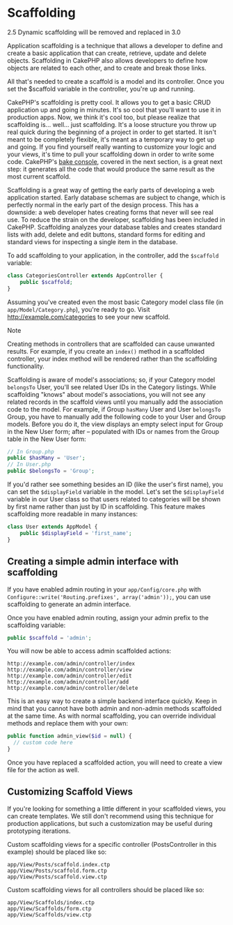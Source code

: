 # Scaffolding

<div class="deprecated">

2.5
Dynamic scaffolding will be removed and replaced in 3.0

</div>

Application scaffolding is a technique that allows a developer to
define and create a basic application that can create, retrieve,
update and delete objects. Scaffolding in CakePHP also allows
developers to define how objects are related to each other, and to
create and break those links.

All that's needed to create a scaffold is a model and its
controller. Once you set the \$scaffold variable in the controller,
you're up and running.

CakePHP's scaffolding is pretty cool. It allows you to get a basic
CRUD application up and going in minutes. It's so cool that you'll want
to use it in production apps. Now, we think it's cool too, but
please realize that scaffolding is... well... just scaffolding.
It's a loose structure you throw up real quick during the beginning
of a project in order to get started. It isn't meant to be
completely flexible, it's meant as a temporary way to get up and
going. If you find yourself really wanting to customize your logic
and your views, it's time to pull your scaffolding down in order to
write some code. CakePHP's [bake console](console-and-shells.md), covered in the next
section, is a great next step: it generates all the code that would
produce the same result as the most current scaffold.

Scaffolding is a great way of getting the early parts of developing
a web application started. Early database schemas are subject to
change, which is perfectly normal in the early part of the design
process. This has a downside: a web developer hates creating forms
that never will see real use. To reduce the strain on the
developer, scaffolding has been included in CakePHP. Scaffolding
analyzes your database tables and creates standard lists with add,
delete and edit buttons, standard forms for editing and standard
views for inspecting a single item in the database.

To add scaffolding to your application, in the controller, add the
`$scaffold` variable:

``` php
class CategoriesController extends AppController {
    public $scaffold;
}
```

Assuming you've created even the most basic Category model class
file (in `app/Model/Category.php`), you're ready to go. Visit
<http://example.com/categories> to see your new scaffold.

> [!NOTE]
> Creating methods in controllers that are scaffolded can cause
> unwanted results. For example, if you create an `index()` method in a
> scaffolded controller, your index method will be rendered rather
> than the scaffolding functionality.

Scaffolding is aware of model's associations; so, if your
Category model `belongsTo` User, you'll see related User IDs in the
Category listings. While scaffolding "knows" about model's
associations, you will not see any related records in the scaffold
views until you manually add the association code to the model. For
example, if Group `hasMany` User and User `belongsTo` Group, you have
to manually add the following code to your User and Group models.
Before you do it, the view displays an empty
select input for Group in the New User form; after – populated with IDs
or names from the Group table in the New User form:

``` php
// In Group.php
public $hasMany = 'User';
// In User.php
public $belongsTo = 'Group';
```

If you'd rather see something besides an ID (like the user's first
name), you can set the `$displayField` variable in the model. Let's
set the `$displayField` variable in our User class so that users
related to categories will be shown by first name rather than just
by ID in scaffolding. This feature makes scaffolding more readable
in many instances:

``` php
class User extends AppModel {
    public $displayField = 'first_name';
}
```

## Creating a simple admin interface with scaffolding

If you have enabled admin routing in your `app/Config/core.php` with
`Configure::write('Routing.prefixes', array('admin'));`, you can
use scaffolding to generate an admin interface.

Once you have enabled admin routing, assign your admin prefix to the
scaffolding variable:

``` php
public $scaffold = 'admin';
```

You will now be able to access admin scaffolded actions:

    http://example.com/admin/controller/index
    http://example.com/admin/controller/view
    http://example.com/admin/controller/edit
    http://example.com/admin/controller/add
    http://example.com/admin/controller/delete

This is an easy way to create a simple backend interface quickly.
Keep in mind that you cannot have both admin and non-admin methods
scaffolded at the same time. As with normal scaffolding, you can
override individual methods and replace them with your own:

``` php
public function admin_view($id = null) {
  // custom code here
}
```

Once you have replaced a scaffolded action, you will need to create
a view file for the action as well.

## Customizing Scaffold Views

If you're looking for something a little different in your
scaffolded views, you can create templates. We still don't
recommend using this technique for production applications, but
such a customization may be useful during prototyping iterations.

Custom scaffolding views for a specific controller
(PostsController in this example) should be placed like so:

    app/View/Posts/scaffold.index.ctp
    app/View/Posts/scaffold.form.ctp
    app/View/Posts/scaffold.view.ctp

Custom scaffolding views for all controllers should be placed like so:

    app/View/Scaffolds/index.ctp
    app/View/Scaffolds/form.ctp
    app/View/Scaffolds/view.ctp
